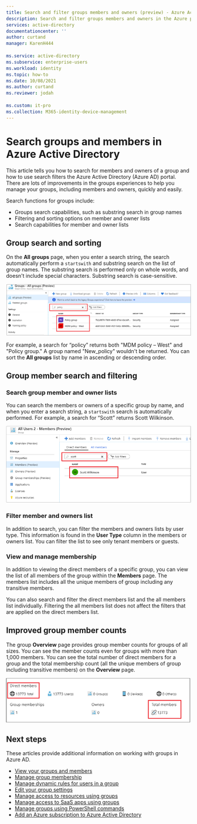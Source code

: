 ```yaml
---
title: Search and filter groups members and owners (preview) - Azure Active Directory | Microsoft Docs
description: Search and filter groups members and owners in the Azure portal.
services: active-directory
documentationcenter: ''
author: curtand
manager: KarenH444

ms.service: active-directory
ms.subservice: enterprise-users
ms.workload: identity
ms.topic: how-to
ms.date: 10/08/2021
ms.author: curtand
ms.reviewer: jodah

ms.custom: it-pro
ms.collection: M365-identity-device-management
---
```


# Search groups and members in Azure Active Directory

This article tells you how to search for members and owners of a group and how to use search filters the Azure Active Directory (Azure AD) portal. There are lots of improvements in the groups experiences to help you manage your groups, including members and owners, quickly and easily.

Search functions for groups include:

- Groups search capabilities, such as substring search in group names
- Filtering and sorting options on member and owner lists
- Search capabilities for member and owner lists

## Group search and sorting

On the **All groups** page, when you enter a search string, the search automatically perform a `startswith` and substring search on the list of group names. The substring search is performed only on whole words, and doesn't include special characters. Substring search is case-sensitive.

![new substring searches on the All Groups page](./media/groups-members-owners-search/groups-search-preview.png)

For example, a search for “policy” returns both "MDM policy – West" and "Policy group." A group named "New_policy" wouldn't be returned. You can sort the **All groups** list by name in ascending or descending order.

## Group member search and filtering

### Search group member and owner lists

You can search the members or owners of a specific group by name, and when you enter a search string, a `startswith` search is automatically performed. For example, a search for “Scott” returns Scott Wilkinson.

![new substring searches on the group members and owners lists](./media/groups-members-owners-search/members-list.png)

### Filter member and owners list

In addition to search, you can filter the members and owners lists by user type. This information is found in the **User Type** column in the members or owners list. You can filter the list to see only tenant members or guests.

### View and manage membership

In addition to viewing the direct members of a specific group, you can view the list of all members of the group within the **Members** page. The members list includes all the unique members of group including any transitive members.

You can also search and filter the direct members list and the all members list individually. Filtering the all members list does not affect the filters that are applied on the direct members list.

## Improved group member counts

The group **Overview** page provides group member counts for groups of all sizes. You can see the member counts even for groups with more than 1,000 members. You can see the total number of direct members for a group and the total membership count (all the unique members of group including transitive members) on the **Overview** page.

![Higher accuracy in group membership counts](./media/groups-members-owners-search/member-numbers.png)

## Next steps

These articles provide additional information on working with groups in Azure AD.

- [View your groups and members](../fundamentals/active-directory-groups-view-azure-portal.md)
- [Manage group membership](../fundamentals/active-directory-groups-membership-azure-portal.md)
- [Manage dynamic rules for users in a group](groups-create-rule.md)
- [Edit your group settings](../fundamentals/active-directory-groups-settings-azure-portal.md)
- [Manage access to resources using groups](../fundamentals/active-directory-manage-groups.md)
- [Manage access to SaaS apps using groups](groups-saasapps.md)
- [Manage groups using PowerShell commands](../enterprise-users/groups-settings-v2-cmdlets.md)
- [Add an Azure subscription to Azure Active Directory](../fundamentals/active-directory-how-subscriptions-associated-directory.md)
